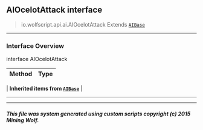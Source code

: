 ## AIOcelotAttack __interface__

>io.wolfscript.api.ai.AIOcelotAttack
>Extends [`AIBase`](AIBase.md)

---

### Interface Overview

interface AIOcelotAttack

Method | Type   
--- | :--- 
 |
__Inherited items from [`AIBase`](AIBase.md)__ |





---



---


##### This file was system generated using custom scripts copyright (c) 2015 Mining Wolf.
	

